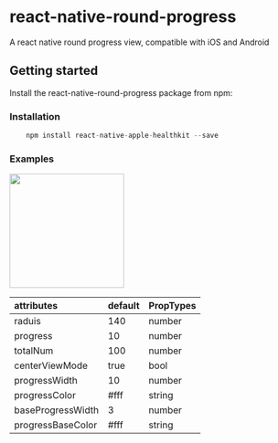 # react-native-round-progress
A react native round progress view, compatible with iOS and Android

## Getting started
Install the react-native-round-progress package from npm:
### Installation

```javascript
	npm install react-native-apple-healthkit --save
```
### Examples
<img src="https://raw.githubusercontent.com/TrustTheBoy/old-driver-collection/master/Images/round.png" width="200"/>


| attributes | default | PropTypes |
|:-----------|:--------|:----------|
| raduis | 140 | number |
| progress | 10 | number |
| totalNum | 100 | number |
| centerViewMode | true | bool |
| progressWidth | 10 | number |
| progressColor | #fff | string |
| baseProgressWidth | 3 | number |
| progressBaseColor | #fff | string|
